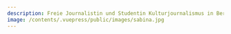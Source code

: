 ```yaml
---
description: Freie Journalistin und Studentin Kulturjournalismus in Berlin
image: /contents/.vuepress/public/images/sabina.jpg
---
```


